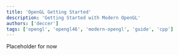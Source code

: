 ```yaml
---
title: 'OpenGL Getting Started'
description: 'Getting Started with Modern OpenGL'
authors: ['deccer']
tags: ['opengl', 'opengl46', 'modern-opengl', 'guide', 'cpp']
---
```


Placeholder for now